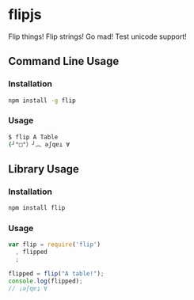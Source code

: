 # flipjs

Flip things! Flip strings! Go mad! Test unicode support!

## Command Line Usage

### Installation
```bash
npm install -g flip
```
### Usage

```bash
$ flip A Table
(╯°□°）╯︵ ǝʃqɐ⊥ ∀
```


## Library Usage

### Installation
```bash
npm install flip
```

### Usage

```javascript
var flip = require('flip')
  , flipped
  ;

flipped = flip("A table!");
console.log(flipped);
// ¡ǝʃqɐʇ ∀
```
